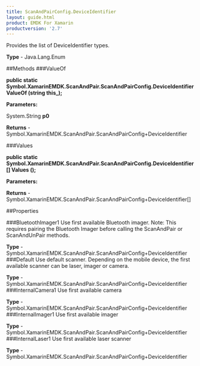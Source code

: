 ```yaml
---
title: ScanAndPairConfig.DeviceIdentifier
layout: guide.html
product: EMDK For Xamarin 
productversion: '2.7' 
---
```

Provides the list of DeviceIdentifier types.

**Type** - Java.Lang.Enum

##Methods
###ValueOf

**public static Symbol.XamarinEMDK.ScanAndPair.ScanAndPairConfig.DeviceIdentifier ValueOf (string this_);**


        

**Parameters:**

System.String **p0** 

**Returns** - Symbol.XamarinEMDK.ScanAndPair.ScanAndPairConfig+DeviceIdentifier

###Values

**public static Symbol.XamarinEMDK.ScanAndPair.ScanAndPairConfig.DeviceIdentifier[] Values ();**


        

**Parameters:**

**Returns** - Symbol.XamarinEMDK.ScanAndPair.ScanAndPairConfig+DeviceIdentifier[]

##Properties

###BluetoothImager1
Use first available Bluetooth imager. Note: This requires pairing the Bluetooth Imager before calling the ScanAndPair or ScanAndUnPair methods.

**Type** - Symbol.XamarinEMDK.ScanAndPair.ScanAndPairConfig+DeviceIdentifier
###Default
Use default scanner. Depending on the mobile device, the first available scanner can be laser, imager or camera.

**Type** - Symbol.XamarinEMDK.ScanAndPair.ScanAndPairConfig+DeviceIdentifier
###InternalCamera1
Use first available camera

**Type** - Symbol.XamarinEMDK.ScanAndPair.ScanAndPairConfig+DeviceIdentifier
###InternalImager1
Use first available imager

**Type** - Symbol.XamarinEMDK.ScanAndPair.ScanAndPairConfig+DeviceIdentifier
###InternalLaser1
Use first available laser scanner

**Type** - Symbol.XamarinEMDK.ScanAndPair.ScanAndPairConfig+DeviceIdentifier
